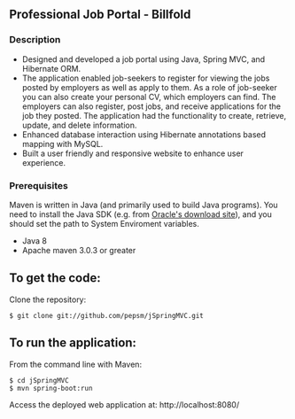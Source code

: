 Professional Job Portal - Billfold
---------------------
### Description
- Designed and developed a job portal using Java, Spring MVC, and Hibernate ORM.
- The application enabled job-seekers to register for viewing the jobs posted by employers as well as apply to them. As a role of job-seeker you can also create your personal CV, which employers can find. 
  The employers can also register, post jobs, and receive applications for the job they posted. The application had the functionality to     create, retrieve, update, and delete information.
- Enhanced database interaction using Hibernate annotations based mapping with MySQL.
- Built a user friendly and responsive website to enhance user experience.

### Prerequisites
Maven is written in Java (and primarily used to build Java programs). You need to install the Java SDK (e.g. from [Oracle's download site](https://www.oracle.com/technetwork/java/javase/downloads/index.html)), and you should set the path to System Enviroment variables.
 - Java 8
 - Apache maven 3.0.3 or greater

To get the code:
-------------------
Clone the repository:

    $ git clone git://github.com/pepsm/jSpringMVC.git

To run the application:
-------------------	
From the command line with Maven:

    $ cd jSpringMVC
    $ mvn spring-boot:run 

Access the deployed web application at: http://localhost:8080/
